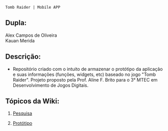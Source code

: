 `Tomb Raider | Mobile APP`

## Dupla:

 Alex Campos de Oliveira
<br>
 Kauan Merida

## Descrição:
- Repositório criado com o intuito de armazenar o protótipo da aplicação e suas informações (funções, widgets, etc) baseado no jogo "Tomb Raider". Projeto proposto pela Prof. Aline F. Brito para o 3° MTEC em Desenvolvimento de Jogos Digitais.

## Tópicos da Wiki:

1. [Pesquisa](https://github.com/Alex2024Campos/Amostradinhos_Cultural/wiki/1.-Pesquisa)<br>


2. [Protótipo](https://github.com/Alex2024Campos/Amostradinhos_Cultural/wiki/2.-Prot%C3%B3tipo)<br>
